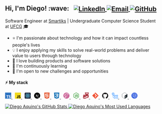 <h2>
  Hi, I'm Diego! :wave:
  &nbsp;
  <span>
    <a href="http://linkedin.com/in/diego-aquino">
      <img
        alt="LinkedIn"
        src="https://img.shields.io/static/v1?label=&message=LinkedIn&color=2867B2&style=flat-square&logo=linkedin"
        align="center"
      />
    </a>
    <a href="mailto:diegocruzdeaquino@gmail.com">
      <img
        alt="Email"
        src="https://img.shields.io/badge/-Email-d14836?style=flat-square&logo=gmail&logoColor=white"
        align="center"
      />
    </a>
    <a href="https://github.com/diego-aquino">
      <img
        alt="GitHub"
        src="https://img.shields.io/static/v1?label=&message=GitHub&color=24292e&style=flat-square&logo=github"
        align="center"
      />
    </a>
  </span>
</h2>

Software Engineer at [Smartiks](https://www.smartiks.com) | Undergraduate Computer Science Student at [UFCG](https://portal.ufcg.edu.br) 🎓

- :star: I'm passionate about technology and how it can impact countless people's lives
- :bulb: I enjoy applying my skills to solve real-world problems and deliver value to users through technology
- :seedling: I love building products and software solutions
- :telescope: I'm continuously learning
- :rocket: I'm open to new challenges and opportunities

#### :zap: My stack

<p>
  <a href="https://www.typescriptlang.org">
    <img
      src=".github/icons/typescript.svg"
      alt="TypeScript"
      title="TypeScript"
      height="20px"
    />
  </a>
  &nbsp;
  <a href="https://developer.mozilla.org/en-US/docs/Web/JavaScript">
    <img
      src=".github/icons/javascript.svg"
      alt="JavaScript"
      title="JavaScript"
      height="20px"
    />
  </a>
  &nbsp;
  <a href="https://reactjs.org">
    <img
      src=".github/icons/react.svg"
      alt="React"
      title="React"
      height="20px"
    />
  </a>
  &nbsp;
  <a href="https://nextjs.org">
    <img
      src=".github/icons/next-dot-js.svg"
      alt="Next.js"
      title="Next.js"
      height="20px"
    />
  </a>
  &nbsp;
  <a href="https://developer.mozilla.org/en-US/docs/Web/HTML">
    <img
      src=".github/icons/html5.svg"
      alt="HTML"
      title="HTML"
      height="20px"
    />
  </a>
  &nbsp;
  <a href="https://developer.mozilla.org/en-US/docs/Web/CSS">
    <img
      src=".github/icons/css3.svg"
      alt="CSS"
      title="CSS"
      height="20px"
    />
  </a>
  &nbsp;
  <a href="https://sass-lang.com">
    <img
      src=".github/icons/sass.svg"
      alt="SASS"
      title="SASS"
      height="20px"
    />
  </a>
  &nbsp;
  <a href="https://nodejs.org/en">
    <img
      src=".github/icons/node-dot-js.svg"
      alt="Node.js"
      title="Node.js"
      height="20px"
    />
  </a>
  &nbsp;
  <a href="https://jestjs.io">
    <img
      src=".github/icons/jest.svg"
      alt="Jest"
      title="Jest"
      height="20px"
    />
  </a>
  &nbsp;
  <a href="https://git-scm.com">
    <img
      src=".github/icons/git.svg"
      alt="Git"
      title="Git"
      height="20px"
    />
  </a>
  &nbsp;
  <a href="https://github.com/about">
    <img
      src=".github/icons/github.svg"
      alt="GitHub"
      title="GitHub"
      height="20px"
    />
  </a>
  &nbsp;
  <a href="https://github.com/features/actions">
    <img
      src=".github/icons/github-actions.svg"
      alt="GitHub Actions"
      title="GitHub Actions"
      height="20px"
    />
  </a>
  &nbsp;
  <a href="https://www.gnu.org/software/bash">
    <img
      src=".github/icons/bash.svg"
      alt="Bash"
      title="Bash"
      height="20px"
    />
  </a>
  &nbsp;
  <a href="https://www.postgresql.org">
    <img
      src=".github/icons/postgresql.svg"
      alt="PostgreSQL"
      title="PostgreSQL"
      height="20px"
    />
  </a>
</p>

<a href="https://github.com/diego-aquino">
  <img
    alt="Diego Aquino's GitHub Stats"
    src="https://github-readme-stats.vercel.app/api?username=diego-aquino&show_icons=true&theme=react&count_private=true&bg_color=15,20232a,003644&custom_title=Diego's%20GitHub%20Stats"
    height="164"
    align="bottom"
  />
</a>

<a href="https://github.com/diego-aquino">
  <img
    alt="Diego Aquino's Most Used Languages"
    src="https://github-readme-stats.vercel.app/api/top-langs/?username=diego-aquino&layout=compact&theme=react&bg_color=15,20232a,003644&langs_count=6&hide=haskell"
    height="164"
    align="bottom"
  />
</a>
